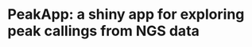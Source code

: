 PeakApp: a shiny app for exploring peak callings from NGS data 
============================================================


